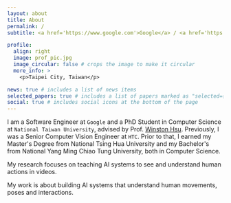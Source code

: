 ```yaml
---
layout: about
title: About
permalink: /
subtitle: <a href='https://www.google.com'>Google</a> / <a href='https://www.ntu.edu.tw/english/'>National Taiwan University</a>

profile:
  align: right
  image: prof_pic.jpg
  image_circular: false # crops the image to make it circular
  more_info: >
    <p>Taipei City, Taiwan</p>

news: true # includes a list of news items
selected_papers: true # includes a list of papers marked as "selected={true}"
social: true # includes social icons at the bottom of the page
---
```


I am a Software Engineer at `Google` and a PhD Student in Computer Science at `National Taiwan University`, advised by Prof. [Winston Hsu](https://winstonhsu.info/). Previously, I was a Senior Computer Vision Engineer at `HTC`. Prior to that, I earned my Master's Degree from National Tsing Hua University and my Bachelor's from National Yang Ming Chiao Tung University, both in Computer Science.

My research focuses on teaching AI systems to see and understand human actions in videos.

My work is about building AI systems that understand human movements, poses and interactions.
